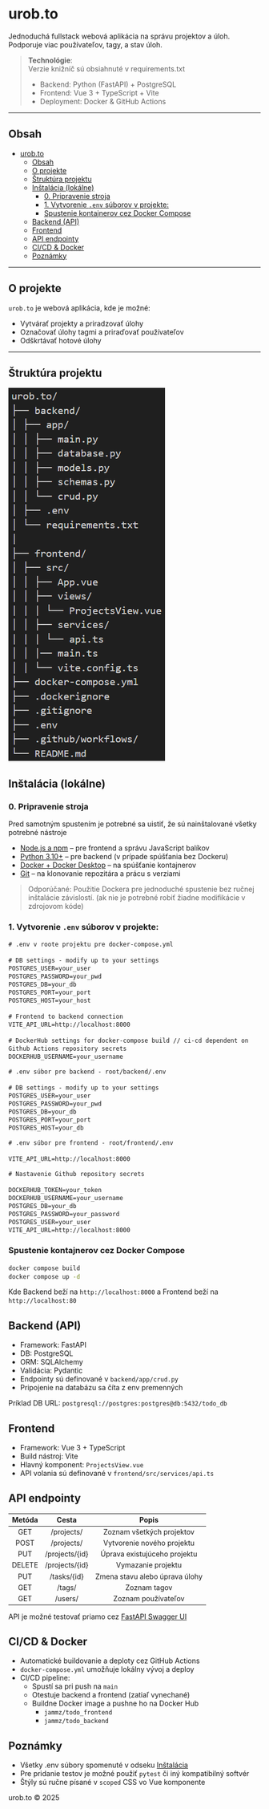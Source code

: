 # urob.to

Jednoduchá fullstack webová aplikácia na správu projektov a úloh.  
Podporuje viac používateľov, tagy, a stav úloh.

>**Technológie**:  
> Verzie knižníč sú obsiahnuté v requirements.txt
>
>- Backend: Python (FastAPI) + PostgreSQL  
>- Frontend: Vue 3 + TypeScript + Vite  
>- Deployment: Docker & GitHub Actions  

---

## Obsah


- [urob.to](#urobto)
  - [Obsah](#obsah)
  - [O projekte](#o-projekte)
  - [Štruktúra projektu](#štruktúra-projektu)
  - [Inštalácia (lokálne)](#inštalácia-lokálne)
    - [0. Pripravenie stroja](#0-pripravenie-stroja)
    - [1. Vytvorenie `.env` súborov v projekte:](#1-vytvorenie-env-súborov-v-projekte)
    - [Spustenie kontajnerov cez Docker Compose](#spustenie-kontajnerov-cez-docker-compose)
  - [Backend (API)](#backend-api)
  - [Frontend](#frontend)
  - [API endpointy](#api-endpointy)
  - [CI/CD \& Docker](#cicd--docker)
  - [Poznámky](#poznámky)

---

## O projekte

`urob.to` je webová aplikácia, kde je možné:
- Vytvárať projekty a priradzovať úlohy
- Označovať úlohy tagmi a priraďovať používateľov
- Odškrtávať hotové úlohy

---

## Štruktúra projektu

<!-- urob.to/
├── backend/ 
│ ├── app/
│ │ ├── main.py 
│ │ ├── database.py 
│ │ ├── models.py 
│ │ ├── schemas.py
│ │ └── crud.py 
│ ├── .env
│ └── requirements.txt
|
├── frontend/
│ ├── src/
│ │ ├── App.vue 
│ │ ├── views/
| | | └── ProjectsView.vue
│ │ ├── services/
| | | └── api.ts
│ │ |── main.ts 
│ | └── vite.config.ts
├── docker-compose.yml
├── .dockerignore
├── .gitignore
├── .env
├── .github/workflows/
└── README.md -->

![alt text](project_structure.png)

## Inštalácia (lokálne)

### 0. Pripravenie stroja 

Pred samotným spustením je potrebné sa uistiť, že sú nainštalované všetky potrebné nástroje

- [Node.js a npm](https://nodejs.org/) – pre frontend a správu JavaScript balíkov
- [Python 3.10+](https://www.python.org/downloads/) – pre backend (v prípade spúšťania bez Dockeru)
- [Docker + Docker Desktop](https://www.docker.com/products/docker-desktop/) – na spúšťanie kontajnerov
- [Git](https://git-scm.com/) – na klonovanie repozitára a prácu s verziami

> Odporúčané: Použitie Dockera pre jednoduché spustenie bez ručnej inštalácie závislostí. (ak nie je potrebné robiť žiadne modifikácie v zdrojovom kóde)


### 1. Vytvorenie `.env` súborov v projekte:


```env
# .env v roote projektu pre docker-compose.yml

# DB settings - modify up to your settings
POSTGRES_USER=your_user
POSTGRES_PASSWORD=your_pwd
POSTGRES_DB=your_db
POSTGRES_PORT=your_port
POSTGRES_HOST=your_host

# Frontend to backend connection
VITE_API_URL=http://localhost:8000 

# DockerHub settings for docker-compose build // ci-cd dependent on Github Actions repository secrets 
DOCKERHUB_USERNAME=your_username
```

```env
# .env súbor pre backend - root/backend/.env

# DB settings - modify up to your settings
POSTGRES_USER=your_user
POSTGRES_PASSWORD=your_pwd
POSTGRES_DB=your_db
POSTGRES_PORT=your_port
POSTGRES_HOST=your_db
```

```env
# .env súbor pre frontend - root/frontend/.env

VITE_API_URL=http://localhost:8000
```

```github_secrets
# Nastavenie Github repository secrets

DOCKERHUB_TOKEN=your_token
DOCKERHUB_USERNAME=your_username
POSTGRES_DB=your_db
POSTGRES_PASSWORD=your_password
POSTGRES_USER=your_user
VITE_API_URL=http://localhost:8000
```

### Spustenie kontajnerov cez Docker Compose
```bash
docker compose build
docker compose up -d
```

Kde Backend beží na ```http://localhost:8000``` a Frontend beží na ```http://localhost:80```

## Backend (API)
- Framework: FastAPI
- DB: PostgreSQL
- ORM: SQLAlchemy
- Validácia: Pydantic
- Endpointy sú definované v ```backend/app/crud.py```
- Pripojenie na databázu sa číta z env premenných

Príklad DB URL:
```postgresql://postgres:postgres@db:5432/todo_db```

## Frontend
- Framework: Vue 3 + TypeScript
- Build nástroj: Vite
- Hlavný komponent: ```ProjectsView.vue```
- API volania sú definované v ```frontend/src/services/api.ts``` 

## API endpointy

| Metóda |      Cesta     |              Popis             |  
|:------:|:--------------:|:------------------------------:|
| GET    | /projects/     | Zoznam všetkých projektov      |
| POST   | /projects/     | Vytvorenie nového projektu     |
| PUT    | /projects/{id} | Úprava existujúceho projektu   |
| DELETE | /projects/{id} | Vymazanie projektu             |
| PUT    | /tasks/{id}    | Zmena stavu alebo úprava úlohy |
| GET    | /tags/         | Zoznam tagov                   |
| GET    | /users/        | Zoznam používateľov            |

API je možné testovať priamo cez [FastAPI Swagger UI](http://localhost:8000/docs)

## CI/CD & Docker
- Automatické buildovanie a deploty cez GitHub Actions
- ```docker-compose.yml``` umožňuje lokálny vývoj a deploy
- CI/CD pipeline:
  - Spustí sa pri push na ```main``` 
  - Otestuje backend a frontend (zatiaľ vynechané)
  - Buildne Docker image a pushne ho na Docker Hub
    - ```jammz/todo_frontend```
    - ```jammz/todo_backend```
  
## Poznámky
- Všetky .env súbory spomenuté v odseku [Inštalácia](#inštalácia-lokálne)
- Pre pridanie testov je možné použiť ```pytest``` či iný kompatibilný softvér
- Štýly sú ručne písané v ```scoped``` CSS vo Vue komponente


urob.to © 2025